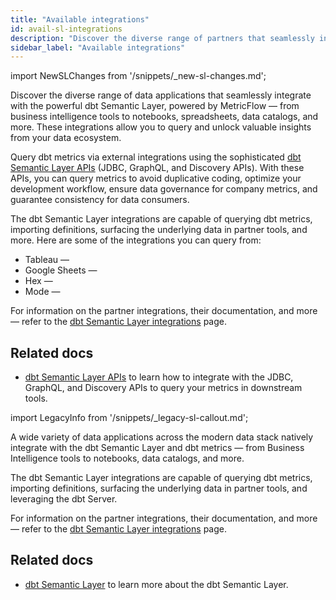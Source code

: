 ```yaml
---
title: "Available integrations"
id: avail-sl-integrations
description: "Discover the diverse range of partners that seamlessly integrate with the powerful dbt Semantic Layer, allowing you to query and unlock valuable insights from your data ecosystem."
sidebar_label: "Available integrations"
---
```


<VersionBlock firstVersion="1.6">

import NewSLChanges from '/snippets/_new-sl-changes.md';

<NewSLChanges />

Discover the diverse range of data applications that seamlessly integrate with the powerful dbt Semantic Layer, powered by MetricFlow &mdash; from business intelligence tools to notebooks, spreadsheets, data catalogs, and more. These integrations allow you to query and unlock valuable insights from your data ecosystem.

Query dbt metrics via external integrations using the sophisticated [dbt Semantic Layer APIs](/docs/use-dbt-semantic-layer/sl-api-overview) (JDBC, GraphQL, and Discovery APIs). With these APIs, you can query metrics to avoid duplicative coding, optimize your development workflow, ensure data governance for company metrics, and guarantee consistency for data consumers.

The dbt Semantic Layer integrations are capable of querying dbt metrics, importing definitions, surfacing the underlying data in partner tools, and more. Here are some of the integrations you can query from:

- Tableau &mdash; 
- Google Sheets &mdash;
- Hex &mdash;
- Mode &mdash; 

For information on the partner integrations, their documentation, and more &mdash; refer to the [dbt Semantic Layer integrations](https://www.getdbt.com/product/semantic-layer-integrations) page.

<Lightbox src="/img/docs/dbt-cloud/semantic-layer/sl_architecture.png" width="85%" title="The universal dbt Semantic Layer connecting to integration tools."/>


## Related docs

- [dbt Semantic Layer APIs](/docs/use-dbt-semantic-layer/sl-api-overview) to learn how to integrate with the JDBC, GraphQL, and Discovery APIs to query your metrics in downstream tools.

</VersionBlock>

<VersionBlock lastVersion="1.5">

import LegacyInfo from '/snippets/_legacy-sl-callout.md';

<LegacyInfo />

A wide variety of data applications across the modern data stack natively integrate with the dbt Semantic Layer and dbt metrics &mdash; from Business Intelligence tools to notebooks, data catalogs, and more.

The dbt Semantic Layer integrations are capable of querying dbt metrics, importing definitions, surfacing the underlying data in partner tools, and leveraging the dbt Server. 

For information on the partner integrations, their documentation, and more &mdash; refer to the [dbt Semantic Layer integrations](https://www.getdbt.com/product/semantic-layer-integrations) page.

<Lightbox src="/img/docs/dbt-cloud/semantic-layer/sl_architecture.png" width="85%" title="The universal dbt Semantic Layer connecting to integration tools."/>

## Related docs

- [dbt Semantic Layer](/docs/use-dbt-semantic-layer/dbt-sl) to learn more about the dbt Semantic Layer.

</VersionBlock>

